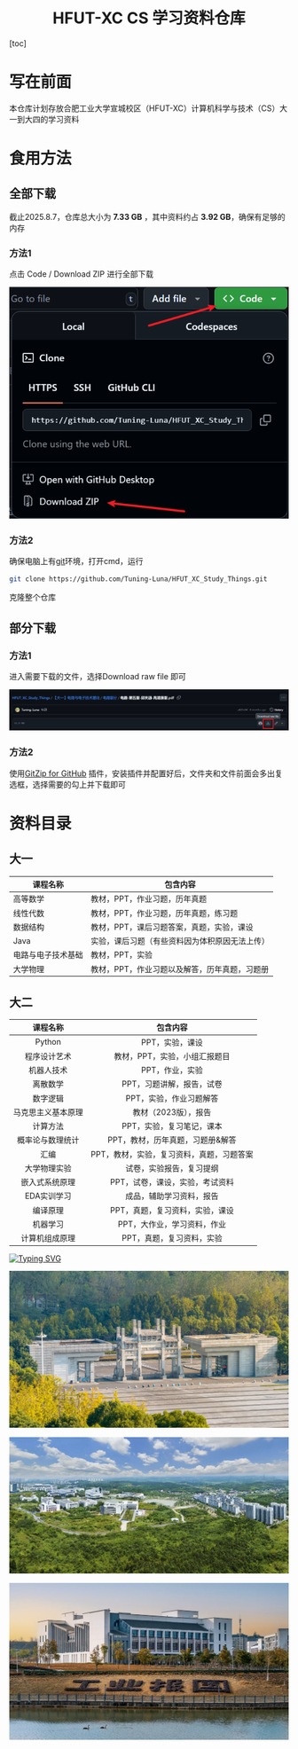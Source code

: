 <h1 align="center" id="home">HFUT-XC CS 学习资料仓库</h1>

[toc]





# 写在前面

本仓库计划存放合肥工业大学宣城校区（HFUT-XC）计算机科学与技术（CS）大一到大四的学习资料

# 食用方法

## 全部下载

截止2025.8.7，仓库总大小为 **7.33 GB** ，其中资料约占 **3.92 GB**，确保有足够的内存

### 方法1

点击 Code / Download ZIP 进行全部下载

![image-20250807095119115](./assets/image-20250807095119115.png)



### 方法2

确保电脑上有[git](https://git-scm.com/downloads)环境，打开cmd，运行

````bash
git clone https://github.com/Tuning-Luna/HFUT_XC_Study_Things.git
````

克隆整个仓库



## 部分下载

### 方法1

进入需要下载的文件，选择Download raw file 即可

![image-20250807100520627](./assets/image-20250807100520627.png)



### 方法2

使用[GitZip for GitHub](https://chromewebstore.google.com/detail/gitzip-for-github/ffabmkklhbepgcgfonabamgnfafbdlkn?hl=en-US&utm_source=ext_sidebar) 插件，安装插件并配置好后，文件夹和文件前面会多出复选框，选择需要的勾上并下载即可



# 资料目录

## 大一


| 课程名称           | 包含内容                                       |
| ------------------ | ---------------------------------------------- |
| 高等数学           | 教材，PPT，作业习题，历年真题                  |
| 线性代数           | 教材，PPT，作业习题，历年真题，练习题          |
| 数据结构           | 教材，PPT，课后习题答案，真题，实验，课设      |
| Java               | 实验，课后习题（有些资料因为体积原因无法上传） |
| 电路与电子技术基础 | 教材，PPT，实验                                |
| 大学物理           | 教材，PPT，作业习题以及解答，历年真题，习题册  |





## 大二


|      课程名称      |                 包含内容                  |
| :----------------: | :---------------------------------------: |
|       Python       |              PPT，实验，课设              |
|    程序设计艺术    |       教材，PPT，实验，小组汇报题目       |
|     机器人技术     |              PPT，作业，实验              |
|      离散数学      |         PPT，习题讲解，报告，试卷         |
|      数字逻辑      |          PPT，实验，作业习题解答          |
| 马克思主义基本原理 |           教材（2023版），报告            |
|      计算方法      |         PPT，实验，复习笔记，课本         |
|  概率论与数理统计  |     PPT，教材，历年真题，习题册&解答      |
|        汇编        | PPT，教材，实验，复习资料，真题，习题答案 |
|    大学物理实验    |         试卷，实验报告，复习提纲          |
|   嵌入式系统原理   |      PPT，试卷，课设，实验，考试资料      |
|    EDA实训学习     |         成品，辅助学习资料，报告          |
|      编译原理      |      PPT，真题，复习资料，实验，课设      |
|      机器学习      |        PPT，大作业，学习资料，作业        |
|   计算机组成原理   |         PPT，真题，复习资料，实验         |


<a  href="https://git.io/typing-svg"><img src="https://readme-typing-svg.demolab.com?font=Fira+Code&duration=10000&pause=1000&width=435&lines=%E6%9C%AA%E5%AE%8C%E5%BE%85%E7%BB%AD......" alt="Typing SVG" /></a>



![](./assets/img1.jpeg)



![](./assets/img2.jpg)



![](./assets/img3.png)

